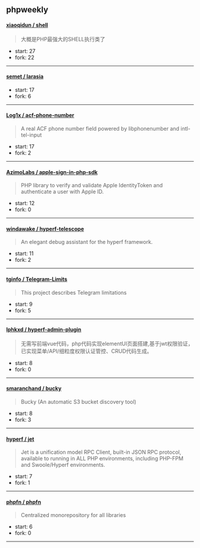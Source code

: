 ## phpweekly

#### [xiaoqidun / shell](https://github.com/xiaoqidun/shell)

> 大概是PHP最强大的SHELL执行类了

+ start: 27
+ fork: 22

----


#### [semet / larasia](https://github.com/semet/larasia)

> 

+ start: 17
+ fork: 6

----


#### [Log1x / acf-phone-number](https://github.com/Log1x/acf-phone-number)

> A real ACF phone number field powered by libphonenumber and intl-tel-input

+ start: 17
+ fork: 2

----


#### [AzimoLabs / apple-sign-in-php-sdk](https://github.com/AzimoLabs/apple-sign-in-php-sdk)

> PHP library to verify and validate Apple IdentityToken and authenticate a user with Apple ID.

+ start: 12
+ fork: 0

----


#### [windawake / hyperf-telescope](https://github.com/windawake/hyperf-telescope)

> An elegant debug assistant for the hyperf framework.

+ start: 11
+ fork: 2

----


#### [tginfo / Telegram-Limits](https://github.com/tginfo/Telegram-Limits)

> This project describes Telegram limitations

+ start: 9
+ fork: 5

----


#### [lphkxd / hyperf-admin-plugin](https://github.com/lphkxd/hyperf-admin-plugin)

> 无需写前端vue代码，php代码实现elementUI页面搭建,基于jwt权限验证，已实现菜单/API/细粒度权限认证管控、CRUD代码生成。

+ start: 8
+ fork: 0

----


#### [smaranchand / bucky](https://github.com/smaranchand/bucky)

> Bucky (An automatic S3 bucket discovery tool)

+ start: 8
+ fork: 3

----


#### [hyperf / jet](https://github.com/hyperf/jet)

> Jet is a unification model RPC Client, built-in JSON RPC protocol, available to running in ALL PHP environments, including PHP-FPM and Swoole/Hyperf environments.

+ start: 7
+ fork: 1

----


#### [phpfn / phpfn](https://github.com/phpfn/phpfn)

> Centralized monorepository for all libraries

+ start: 6
+ fork: 0

----

